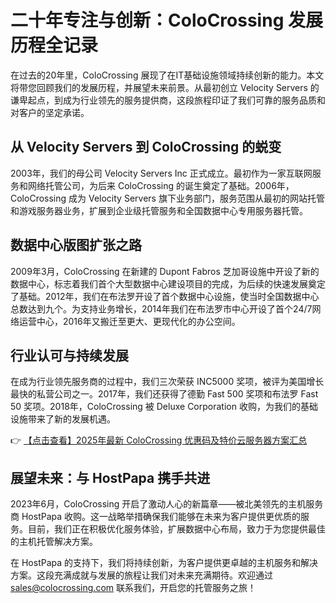 # 二十年专注与创新：ColoCrossing 发展历程全记录

在过去的20年里，ColoCrossing 展现了在IT基础设施领域持续创新的能力。本文将带您回顾我们的发展历程，并展望未来前景。从最初创立 Velocity Servers 的谦卑起点，到成为行业领先的服务提供商，这段旅程印证了我们可靠的服务品质和对客户的坚定承诺。

## 从 Velocity Servers 到 ColoCrossing 的蜕变

2003年，我们的母公司 Velocity Servers Inc 正式成立。最初作为一家互联网服务和网络托管公司，为后来 ColoCrossing 的诞生奠定了基础。2006年，ColoCrossing 成为 Velocity Servers 旗下业务部门，服务范围从最初的网站托管和游戏服务器业务，扩展到企业级托管服务和全国数据中心专用服务器托管。

## 数据中心版图扩张之路

2009年3月，ColoCrossing 在新建的 Dupont Fabros 芝加哥设施中开设了新的数据中心，标志着我们首个大型数据中心建设项目的完成，为后续的快速发展奠定了基础。2012年，我们在布法罗开设了首个数据中心设施，使当时全国数据中心总数达到九个。为支持业务增长，2014年我们在布法罗市中心开设了首个24/7网络运营中心，2016年又搬迁至更大、更现代化的办公空间。

## 行业认可与持续发展

在成为行业领先服务商的过程中，我们三次荣获 INC5000 奖项，被评为美国增长最快的私营公司之一。2017年，我们还获得了德勤 Fast 500 奖项和布法罗 Fast 50 奖项。2018年，ColoCrossing 被 Deluxe Corporation 收购，为我们的基础设施带来了新的发展机遇。

👉 [【点击查看】2025年最新 ColoCrossing 优惠码及特价云服务器方案汇总](https://bit.ly/ColoCrossing)

## 展望未来：与 HostPapa 携手共进

2023年6月，ColoCrossing 开启了激动人心的新篇章——被北美领先的主机服务商 HostPapa 收购。这一战略举措确保我们能够在未来为客户提供更优质的服务。目前，我们正在积极优化服务体验，扩展数据中心布局，致力于为您提供最佳的主机托管解决方案。

在 HostPapa 的支持下，我们将持续创新，为客户提供更卓越的主机服务和解决方案。这段充满成就与发展的旅程让我们对未来充满期待。欢迎通过 sales@colocrossing.com 联系我们，开启您的托管服务之旅！